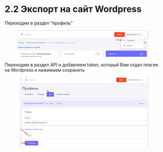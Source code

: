# 2.2 Экcпорт на сайт Wordpress

Переходим в раздел "профиль"

<figure><img src="../../.gitbook/assets/image (5).png" alt=""><figcaption></figcaption></figure>

Переходим в раздел API и добавляем token, который Вам отдал плагин на Wordpress и нажимаем сохранить

<figure><img src="../../.gitbook/assets/image.png" alt=""><figcaption></figcaption></figure>
